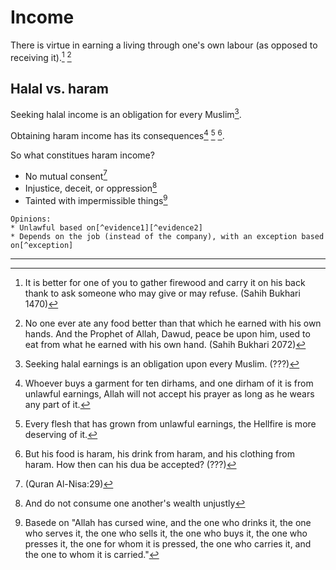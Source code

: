 # Income

There is virtue in earning a living through one's own labour (as opposed to receiving it).[^firewood] [^ownhand]

## Halal vs. haram

Seeking halal income is an obligation for every Muslim[^halalearnings].

Obtaining haram income has its consequences[^onedirham] [^flesh] [^dua].

So what constitues haram income?
* No mutual consent[^consent]
* Injustice, deceit, or oppression[^consumeunjustly]
* Tainted with impermissible things[^tainted]

~~~admonish question title="What about the income of an employee of such a company?"
Opinions:
* Unlawful based on[^evidence1][^evidence2]
* Depends on the job (instead of the company), with an exception based on[^exception]
~~~

---

[^firewood]: It is better for one of you to gather firewood and carry it on his back thank to ask someone who may give or may refuse. (Sahih Bukhari 1470)

[^ownhand]: No one ever ate any food better than that which he earned with his own hands. And the Prophet of Allah, Dawud, peace be upon him, used to eat from what he earned with his own hand. (Sahih Bukhari 2072)

[^halalearnings]: Seeking halal earnings is an obligation upon every Muslim. (???)

[^dua]: But his food is haram, his drink from haram, and his clothing from haram. How then can his dua be accepted? (???)

[^consent]: (Quran Al-Nisa:29)

[^injustice]: (Quran Al-Baqarah:279)

[^tainted]: Basede on "Allah has cursed wine, and the one who drinks it, the one who serves it, the one who sells it, the one who buys it, the one who presses it, the one for whom it is pressed, the one who carries it, and the one to whom it is carried."

[^onedirham]: Whoever buys a garment for ten dirhams, and one dirham of it is from unlawful earnings, Allah will not accept his prayer as long as he wears any part of it.

[^flesh]: Every flesh that has grown from unlawful earnings, the Hellfire is more deserving of it.

[^consumeunjustly]: And do not consume one another's wealth unjustly

[^evidence1]: And do not cooperate in sin and transgression (Quran Al-Maidah:2)

[^evidence2]: Allah curses the one who takes usury, the one who gives it, those who witness it and those who record it.

[^exception]: But if someone is compelled by necessity neither driven by desire nor exceeding immediate need they will not be sinful. (Quran Al-Baqarah:173)

